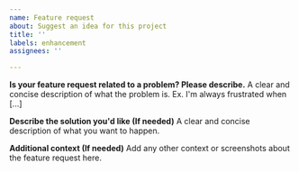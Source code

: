```yaml
---
name: Feature request
about: Suggest an idea for this project
title: ''
labels: enhancement
assignees: ''

---
```


**Is your feature request related to a problem? Please describe.**
A clear and concise description of what the problem is. Ex. I'm always frustrated when [...]

**Describe the solution you'd like (If needed)**
A clear and concise description of what you want to happen.

**Additional context (If needed)**
Add any other context or screenshots about the feature request here.
